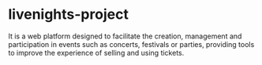 # livenights-project

It is a web platform designed to facilitate the creation, management and participation in events such as concerts, festivals or parties, providing tools to improve the experience of selling and using tickets.
